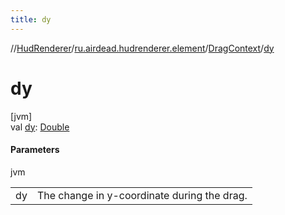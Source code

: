 ```yaml
---
title: dy
---
```

//[HudRenderer](../../../index.html)/[ru.airdead.hudrenderer.element](../index.html)/[DragContext](index.html)/[dy](dy.html)



# dy



[jvm]\
val [dy](dy.html): [Double](https://kotlinlang.org/api/latest/jvm/stdlib/kotlin/-double/index.html)



#### Parameters


jvm

| | |
|---|---|
| dy | The change in y-coordinate during the drag. |




